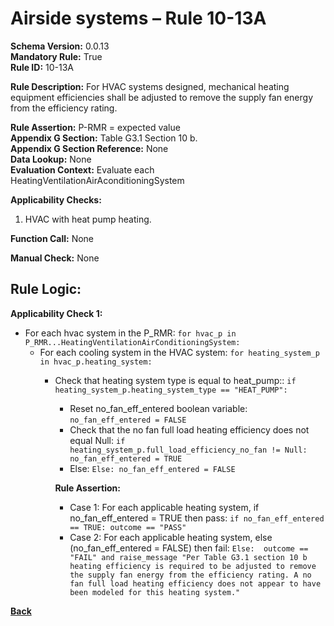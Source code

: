 # Airside systems – Rule 10-13A    
**Schema Version:** 0.0.13    
**Mandatory Rule:** True    
**Rule ID:** 10-13A    
 
**Rule Description:** For HVAC systems designed, mechanical heating equipment efficiencies shall be adjusted to remove the supply fan energy from the efficiency rating.  

**Rule Assertion:** P-RMR = expected value                                           
**Appendix G Section:** Table G3.1 Section 10 b.  
**Appendix G Section Reference:** None  
**Data Lookup:** None   
**Evaluation Context:** Evaluate each HeatingVentilationAirAconditioningSystem   

**Applicability Checks:**  

1. HVAC with heat pump heating.  

**Function Call:** None  

**Manual Check:**  None  

## Rule Logic:   
**Applicability Check 1:**   
- For each hvac system in the P_RMR: `for hvac_p in P_RMR...HeatingVentilationAirConditioningSystem:`
    - For each cooling system in the HVAC system: `for heating_system_p in hvac_p.heating_system:`
        - Check that heating system type is equal to heat_pump:: `if heating_system_p.heating_system_type == "HEAT_PUMP":`
            - Reset no_fan_eff_entered boolean variable: `no_fan_eff_entered = FALSE`
            - Check that the no fan full load heating efficiency does not equal Null: `if heating_system_p.full_load_efficiency_no_fan != Null: no_fan_eff_entered = TRUE`
            - Else: `Else: no_fan_eff_entered = FALSE`  
                    
            **Rule Assertion:**
            - Case 1: For each applicable heating system, if no_fan_eff_entered = TRUE then pass: `if no_fan_eff_entered == TRUE: outcome == "PASS"`  
            - Case 2: For each applicable heating system, else (no_fan_eff_entered = FALSE) then fail: `Else:  outcome == "FAIL" and raise_message "Per Table G3.1 section 10 b heating efficiency is required to be adjusted to remove the supply fan energy from the efficiency rating. A no fan full load heating efficiency does not appear to have been modeled for this heating system."`  

**[Back](../_toc.md)**
